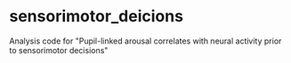 # sensorimotor_deicions
Analysis code for "Pupil-linked arousal correlates with neural activity prior to sensorimotor decisions"
